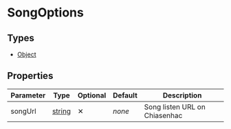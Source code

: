 # SongOptions
## Types
- [Object](https://developer.mozilla.org/en-US/docs/Web/JavaScript/Reference/Global_Objects/Object)
## Properties
| Parameter  | Type                                                                                                | Optional | Default | Description                                     |
| ---------- | --------------------------------------------------------------------------------------------------- | -------- | ------- | ----------------------------------------------- |
| songUrl    | [string](https://developer.mozilla.org/en-US/docs/Web/JavaScript/Reference/Global_Objects/String)   | ✕        | *none*  | Song listen URL on Chiasenhac                   |
